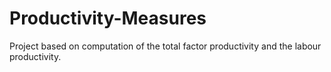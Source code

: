 # Productivity-Measures
Project based on computation of the total factor productivity and the labour productivity.
